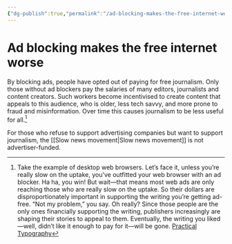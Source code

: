 ```yaml
---
{"dg-publish":true,"permalink":"/ad-blocking-makes-the-free-internet-worse/","title":"Ad blocking makes the free internet worse","tags":["claim"]}
---
```



# Ad blocking makes the free internet worse

By blocking ads, people have opted out of paying for free journalism. Only those without ad blockers pay the salaries of many editors, journalists and content creators. Such workers become incentivised to create content that appeals to this audience, who is older, less tech savvy, and more prone to fraud and misinformation. Over time this causes journalism to be less useful for all.[^1]

For those who refuse to support advertising companies but want to support journalism, the [[Slow news movement\|Slow news movement]] is not advertiser-funded.

[^1]: Take the example of desktop web browsers. Let’s face it, unless you’re really slow on the uptake, you’ve outfitted your web browser with an ad blocker. Ha ha, you win! But wait—that means most web ads are only reaching those who are really slow on the uptake. So their dollars are disproportionately important in supporting the writing you’re getting ad-free. “Not my problem,” you say. Oh really? Since those people are the only ones financially supporting the writing, publishers increasingly are shaping their stories to appeal to them. Eventually, the writing you liked—well, didn’t like it enough to pay for it—will be gone. [Practical Typography](https://practicaltypography.com/vote-with-your-wallet.html)
